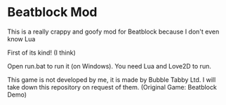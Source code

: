 # Beatblock Mod

This is a really crappy and goofy mod for Beatblock because I don't even know Lua

First of its kind! (I think)

Open run.bat to run it (on Windows). You need Lua and Love2D to run.

This game is not developed by me, it is made by Bubble Tabby Ltd. I will take down this repository on request of them. (Original Game: Beatblock Demo)
